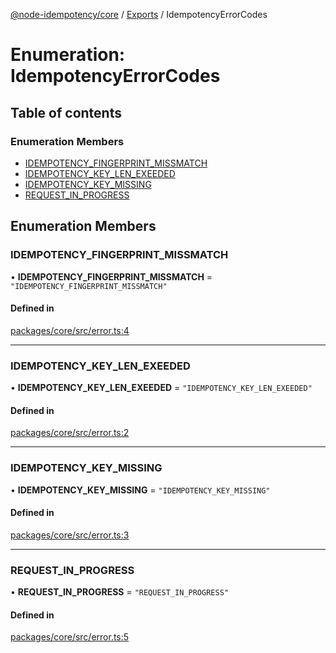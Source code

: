 [@node-idempotency/core](../README.md) / [Exports](../modules.md) / IdempotencyErrorCodes

# Enumeration: IdempotencyErrorCodes

## Table of contents

### Enumeration Members

- [IDEMPOTENCY_FINGERPRINT_MISSMATCH](IdempotencyErrorCodes.md#idempotency_fingerprint_missmatch)
- [IDEMPOTENCY_KEY_LEN_EXEEDED](IdempotencyErrorCodes.md#idempotency_key_len_exeeded)
- [IDEMPOTENCY_KEY_MISSING](IdempotencyErrorCodes.md#idempotency_key_missing)
- [REQUEST_IN_PROGRESS](IdempotencyErrorCodes.md#request_in_progress)

## Enumeration Members

### IDEMPOTENCY_FINGERPRINT_MISSMATCH

• **IDEMPOTENCY_FINGERPRINT_MISSMATCH** = `"IDEMPOTENCY_FINGERPRINT_MISSMATCH"`

#### Defined in

[packages/core/src/error.ts:4](https://github.com/mahendraHegde/idempotent-http/blob/865df0d/packages/core/src/error.ts#L4)

---

### IDEMPOTENCY_KEY_LEN_EXEEDED

• **IDEMPOTENCY_KEY_LEN_EXEEDED** = `"IDEMPOTENCY_KEY_LEN_EXEEDED"`

#### Defined in

[packages/core/src/error.ts:2](https://github.com/mahendraHegde/idempotent-http/blob/865df0d/packages/core/src/error.ts#L2)

---

### IDEMPOTENCY_KEY_MISSING

• **IDEMPOTENCY_KEY_MISSING** = `"IDEMPOTENCY_KEY_MISSING"`

#### Defined in

[packages/core/src/error.ts:3](https://github.com/mahendraHegde/idempotent-http/blob/865df0d/packages/core/src/error.ts#L3)

---

### REQUEST_IN_PROGRESS

• **REQUEST_IN_PROGRESS** = `"REQUEST_IN_PROGRESS"`

#### Defined in

[packages/core/src/error.ts:5](https://github.com/mahendraHegde/idempotent-http/blob/865df0d/packages/core/src/error.ts#L5)
